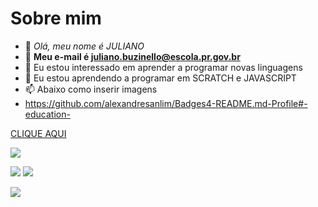 # Sobre mim
- 👋 *Olá, meu nome é JULIANO*
- 👀 **Meu e-mail é juliano.buzinello@escola.pr.gov.br**
- 🌱 Eu estou interessado em aprender a programar novas linguagens
- 💞️ Eu estou aprendendo a programar em SCRATCH e JAVASCRIPT
- 📫 Abaixo como inserir imagens
- https://github.com/alexandresanlim/Badges4-README.md-Profile#-education-

[CLIQUE AQUI](https://www.youtube.com/)

[![](https://img.shields.io/badge/YouTube-FF0000?style=for-the-badge&logo=youtube&logoColor=white)](https://www.youtube.com/)

![](https://img.shields.io/badge/Scratch-4D97FF?style=for-the-badge&logo=Scratch&logoColor=white)
![](https://img.shields.io/badge/JavaScript-323330?style=for-the-badge&logo=javascript&logoColor=F7DF1E)

<img src="https://img.shields.io/badge/Scratch-4D97FF?style=for-the-badge&logo=Scratch&logoColor=white">
